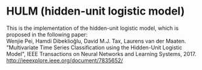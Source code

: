 # HULM (hidden-unit logistic model)
This is the implementation of the hidden-unit logistic model, which is proposed in the following paper:  
Wenjie Pei, Hamdi Dibeklioğlu, David M.J. Tax, Laurens van der Maaten. "Multivariate Time Series Classification using the Hidden-Unit Logistic Model", IEEE Transactions on Neural Networks and Learning Systems, 2017. http://ieeexplore.ieee.org/document/7835652/
